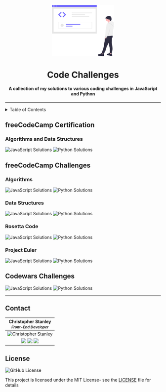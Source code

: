 <div align="center">
    <img src="assets/undraw_code_inspection_bdl7.svg" width="200px">
    <h1 align="center">Code Challenges</h1>
</div>

<h4 align="center">A collection of my solutions to various coding challenges in JavaScript and Python</h4>

---

<details>
    <summary>Table of Contents</summary>

    * [freeCodeCamp Certification] (#freecodecamp-certification)
        * [Algorithms and Data Structures] (#algorithms-and-data-structures)
    * [freeCodeCamp Challenges] (#freecodecamp-challenges)
        * [Algorithms] (#algorithms)
        * [Data Structures] (#data-structures)
        * [Rosetta Code] (#rosetta-code)
        * [Project Euler] (#project-euler)
    * [Codewars Challenges] (#codewars)
</details>


## freeCodeCamp Certification

### Algorithms and Data Structures
![JavaScript Solutions](https://img.shields.io/badge/&nbsp;-0&nbsp;of&nbsp;5-orange?logo=javascript&labelColor=5a5a5a)
![Python Solutions](https://img.shields.io/badge/&nbsp;-0&nbsp;of&nbsp;5-orange?logo=python&logoColor=4B8BBE&labelColor=5a5a5a)


## freeCodeCamp Challenges

### Algorithms
![JavaScript Solutions](https://img.shields.io/badge/&nbsp;-0&nbsp;of&nbsp;9-orange?logo=javascript&labelColor=5a5a5a)
![Python Solutions](https://img.shields.io/badge/&nbsp;-0&nbsp;of&nbsp;9-orange?logo=python&logoColor=4B8BBE&labelColor=5a5a5a)

### Data Structures
![JavaScript Solutions](https://img.shields.io/badge/&nbsp;-0&nbsp;of&nbsp;46-orange?logo=javascript&labelColor=5a5a5a)
![Python Solutions](https://img.shields.io/badge/&nbsp;-0&nbsp;of&nbsp;46-orange?logo=python&logoColor=4B8BBE&labelColor=5a5a5a)

### Rosetta Code
![JavaScript Solutions](https://img.shields.io/badge/&nbsp;-0&nbsp;of&nbsp;159-orange?logo=javascript&labelColor=5a5a5a)
![Python Solutions](https://img.shields.io/badge/&nbsp;-0&nbsp;of&nbsp;159-orange?logo=python&logoColor=4B8BBE&labelColor=5a5a5a)

### Project Euler
![JavaScript Solutions](https://img.shields.io/badge/&nbsp;-0&nbsp;of&nbsp;480-orange?logo=javascript&labelColor=5a5a5a)
![Python Solutions](https://img.shields.io/badge/&nbsp;-0&nbsp;of&nbsp;480-orange?logo=python&logoColor=4B8BBE&labelColor=5a5a5a)


## Codewars Challenges
![JavaScript Solutions](https://img.shields.io/badge/&nbsp;-0&nbsp;of&nbsp;XX-orange?logo=javascript&labelColor=5a5a5a)
![Python Solutions](https://img.shields.io/badge/&nbsp;-0&nbsp;of&nbsp;XX-orange?logo=python&logoColor=4B8BBE&labelColor=5a5a5a)

---

## Contact
| Christopher Stanley<br><small><em>Front-End Developer</em></small> |
|:---:|
| ![Christopher Stanley](https://avatars0.githubusercontent.com/u/42915888?v=4&s=200) |
|<div><a href="https://twitter.com/CBStanley12"><img src="https://img.shields.io/badge/ -@CBStanley12-1DA1F2?style=flat&logo=twitter&logoColor=white"></a>&nbsp;<a href="https://dev.to/cbstanley"><img src="https://img.shields.io/badge/ -cbstanley-0A0A0A?style=flat&logo=dev.to"></a>&nbsp;<a href="https://linkedin.com/in/cbstanley12"><img src="https://img.shields.io/badge/ -cbstanley12-0077B5?style=flat&logo=linkedin"></a></div>|

## License
![GitHub License](https://img.shields.io/github/license/CBStanley12/code-challenges)

This project is licensed under the MIT License- see the [LICENSE](LICENSE) file for details